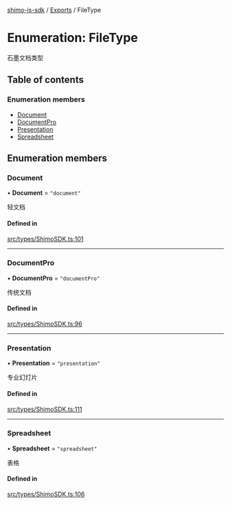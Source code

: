 [shimo-js-sdk](../README.md) / [Exports](../modules.md) / FileType

# Enumeration: FileType

石墨文档类型

## Table of contents

### Enumeration members

- [Document](FileType.md#document)
- [DocumentPro](FileType.md#documentpro)
- [Presentation](FileType.md#presentation)
- [Spreadsheet](FileType.md#spreadsheet)

## Enumeration members

### Document

• **Document** = `"document"`

轻文档

#### Defined in

[src/types/ShimoSDK.ts:101](https://github.com/shimohq/shimo-js-sdk/blob/42e1df1/src/types/ShimoSDK.ts#L101)

___

### DocumentPro

• **DocumentPro** = `"documentPro"`

传统文档

#### Defined in

[src/types/ShimoSDK.ts:96](https://github.com/shimohq/shimo-js-sdk/blob/42e1df1/src/types/ShimoSDK.ts#L96)

___

### Presentation

• **Presentation** = `"presentation"`

专业幻灯片

#### Defined in

[src/types/ShimoSDK.ts:111](https://github.com/shimohq/shimo-js-sdk/blob/42e1df1/src/types/ShimoSDK.ts#L111)

___

### Spreadsheet

• **Spreadsheet** = `"spreadsheet"`

表格

#### Defined in

[src/types/ShimoSDK.ts:106](https://github.com/shimohq/shimo-js-sdk/blob/42e1df1/src/types/ShimoSDK.ts#L106)
